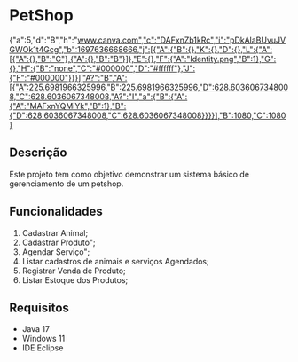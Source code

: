# PetShop

{"a":5,"d":"B","h":"www.canva.com","c":"DAFxnZb1kRc","i":"pDkAlaBUvuJVGWOk1t4Gcg","b":1697636668666,"j":[{"A":{"B":{},"K":{},"D":{},"L":{"A":[{"A":{},"B":"C"},{"A":{},"B":"B"}]},"E":{},"F":{"A":"Identity.png","B":1},"G":{},"H":{"B":"none","C":"#000000","D":"#ffffff"},"J":{"F":"#000000"}}}],"A?":"B","A":[{"A":225.6981966325996,"B":225.6981966325996,"D":628.6036067348008,"C":628.6036067348008,"A?":"I","a":{"B":{"A":{"A":"MAFxnYQMiYk","B":1},"B":{"D":628.6036067348008,"C":628.6036067348008}}}}],"B":1080,"C":1080}



## Descrição

Este projeto tem como objetivo demonstrar um sistema básico de gerenciamento de um petshop. 

## Funcionalidades

1. Cadastrar Animal;
2. Cadastrar Produto";
3. Agendar Serviço";
4. Listar cadastros de animais e serviços Agendados;
5. Registrar Venda de Produto;
6. Listar Estoque dos Produtos;

## Requisitos

- Java 17
- Windows 11
- IDE Eclipse
